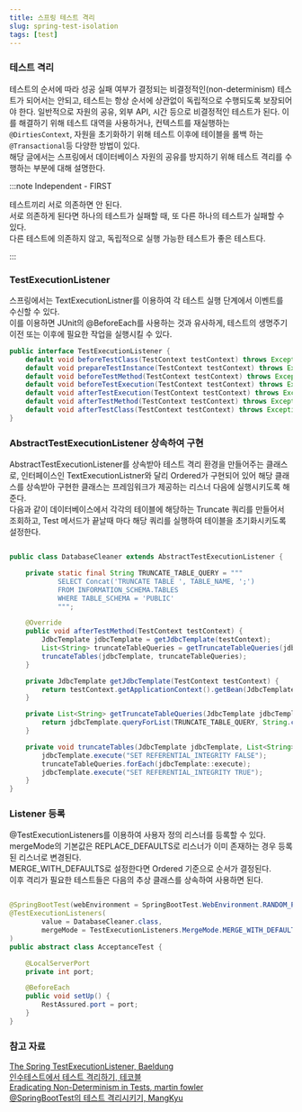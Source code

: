 ```yaml
---
title: 스프링 테스트 격리
slug: spring-test-isolation
tags: [test]
---
```


### 테스트 격리

테스트의 순서에 따라 성공 실패 여부가 결정되는 비결정적인(non-determinism) 테스트가 되어서는 안되고, 테스트는 항상 순서에 상관없이 독립적으로 수행되도록 보장되어야 한다. 일반적으로 자원의 공유, 외부 API, 시간 등으로 비결정적인 테스트가 된다. 이를 해결하기 위해 테스트 대역을 사용하거나, 컨텍스트를 재실행하는 `@DirtiesContext`, 자원을 초기화하기 위해 테스트 이후에 테이블을 롤백 하는 `@Transactional`등 다양한 방법이 있다.  
해당 글에서는 스프링에서 데이터베이스 자원의 공유를 방지하기 위해 테스트 격리를 수행하는 부분에 대해 설명한다.  

:::note Independent - FIRST

테스트끼리 서로 의존하면 안 된다.  
서로 의존하게 된다면 하나의 테스트가 실패할 때, 또 다른 하나의 테스트가 실패할 수 있다.  
다른 테스트에 의존하지 않고, 독립적으로 실행 가능한 테스트가 좋은 테스트다.  

:::

### TestExecutionListener

스프링에서는 TextExecutionListner를 이용하여 각 테스트 실행 단계에서 이벤트를 수신할 수 있다.  
이를 이용하면 JUnit의 @BeforeEach를 사용하는 것과 유사하게, 테스트의 생명주기 이전 또는 이후에 필요한 작업을 실행시킬 수 있다.  

```java title=TextExecutionListner
public interface TestExecutionListener {
    default void beforeTestClass(TestContext testContext) throws Exception {}
    default void prepareTestInstance(TestContext testContext) throws Exception {}
    default void beforeTestMethod(TestContext testContext) throws Exception {}
    default void beforeTestExecution(TestContext testContext) throws Exception {}
    default void afterTestExecution(TestContext testContext) throws Exception {}
    default void afterTestMethod(TestContext testContext) throws Exception {}
    default void afterTestClass(TestContext testContext) throws Exception {}
}
```

### AbstractTestExecutionListener 상속하여 구현

AbstractTestExecutionListener를 상속받아 테스트 격리 환경을 만들어주는 클래스로, 인터페이스인 TextExecutionListner와 달리 Ordered가 구현되어 있어 해당 클래스를 상속받아 구현한 클래스는 프레임워크가 제공하는 리스너 다음에 실행시키도록 해준다.  
다음과 같이 데이터베이스에서 각각의 테이블에 해당하는 Truncate 쿼리를 만들어서 조회하고, Test 메서드가 끝날때 마다 해당 쿼리를 실행하여 테이블을 초기화시키도록 설정한다.  

```java title=DatabaseCleaner

public class DatabaseCleaner extends AbstractTestExecutionListener {

    private static final String TRUNCATE_TABLE_QUERY = """
            SELECT Concat('TRUNCATE TABLE ', TABLE_NAME, ';') 
            FROM INFORMATION_SCHEMA.TABLES
            WHERE TABLE_SCHEMA = 'PUBLIC'
            """;

    @Override
    public void afterTestMethod(TestContext testContext) {
        JdbcTemplate jdbcTemplate = getJdbcTemplate(testContext);
        List<String> truncateTableQueries = getTruncateTableQueries(jdbcTemplate);
        truncateTables(jdbcTemplate, truncateTableQueries);
    }

    private JdbcTemplate getJdbcTemplate(TestContext testContext) {
        return testContext.getApplicationContext().getBean(JdbcTemplate.class);
    }

    private List<String> getTruncateTableQueries(JdbcTemplate jdbcTemplate) {
        return jdbcTemplate.queryForList(TRUNCATE_TABLE_QUERY, String.class);
    }

    private void truncateTables(JdbcTemplate jdbcTemplate, List<String> truncateTableQueries) {
        jdbcTemplate.execute("SET REFERENTIAL_INTEGRITY FALSE");
        truncateTableQueries.forEach(jdbcTemplate::execute);
        jdbcTemplate.execute("SET REFERENTIAL_INTEGRITY TRUE");
    }
}

```

### Listener 등록

@TestExecutionListeners를 이용하여 사용자 정의 리스너를 등록할 수 있다.  
mergeMode의 기본값은 REPLACE_DEFAULTS로 리스너가 이미 존재하는 경우 등록된 리스너로 변경된다.  
MERGE_WITH_DEFAULTS로 설정한다면 Ordered 기준으로 순서가 결정된다.  
이후 격리가 필요한 테스트들은 다음의 추상 클래스를 상속하여 사용하면 된다.  

```java title=AcceptanceTest

@SpringBootTest(webEnvironment = SpringBootTest.WebEnvironment.RANDOM_PORT)
@TestExecutionListeners(
        value = DatabaseCleaner.class,
        mergeMode = TestExecutionListeners.MergeMode.MERGE_WITH_DEFAULTS
)
public abstract class AcceptanceTest {

    @LocalServerPort
    private int port;

    @BeforeEach
    public void setUp() {
        RestAssured.port = port;
    }
}

```

### 참고 자료

[The Spring TestExecutionListener, Baeldung](https://www.baeldung.com/spring-testexecutionlistener)  
[인수테스트에서 테스트 격리하기, 테코블](https://tecoble.techcourse.co.kr/post/2020-09-15-test-isolation/)  
[Eradicating Non-Determinism in Tests, martin fowler](https://martinfowler.com/articles/nonDeterminism.html)  
[@SpringBootTest의 테스트 격리시키기, MangKyu](https://mangkyu.tistory.com/264)  
